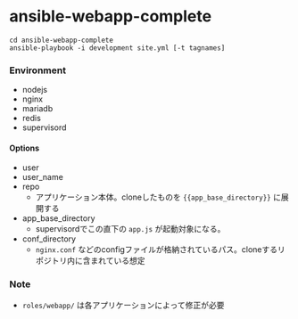 ansible-webapp-complete
=======


    cd ansible-webapp-complete
    ansible-playbook -i development site.yml [-t tagnames]


### Environment
* nodejs
* nginx
* mariadb
* redis
* supervisord

#### Options
* user
* user_name
* repo
  * アプリケーション本体。cloneしたものを `{{app_base_directory}}` に展開する
* app_base_directory
  * supervisordでこの直下の `app.js` が起動対象になる。
* conf_directory
  * `nginx.conf` などのconfigファイルが格納されているパス。cloneするリポジトリ内に含まれている想定

### Note
* `roles/webapp/` は各アプリケーションによって修正が必要
